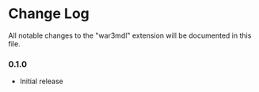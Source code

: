 # Change Log

All notable changes to the "war3mdl" extension will be documented in this file.

### 0.1.0

- Initial release
